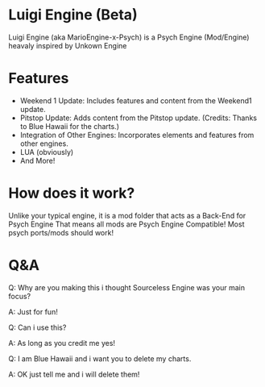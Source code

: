 # Luigi Engine (Beta)
Luigi Engine (aka MarioEngine-x-Psych) is a Psych Engine (Mod/Engine) heavaly inspired by Unkown Engine

# Features
- Weekend 1 Update: Includes features and content from the Weekend1 update.
- Pitstop Update: Adds content from the Pitstop update. (Credits: Thanks to Blue Hawaii for the charts.)
- Integration of Other Engines: Incorporates elements and features from other engines.
- LUA (obviously)
- And More!

# How does it work?
Unlike your typical engine, it is a mod folder that acts as a Back-End for Psych Engine
That means all mods are Psych Engine Compatible! Most psych ports/mods should work!

# Q&A
Q: Why are you making this i thought Sourceless Engine was your main focus?

A: Just for fun!

Q: Can i use this?

A: As long as you credit me yes!

Q: I am Blue Hawaii and i want you to delete my charts.

A: OK just tell me and i will delete them!

